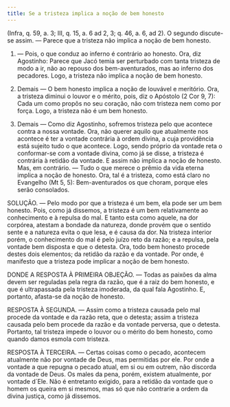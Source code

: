 ```yaml
---
title: Se a tristeza implica a noção de bem honesto
---
```


(Infra, q. 59, a. 3; III, q. 15, a. 6 ad 2, 3; q. 46, a. 6, ad 2).
  O segundo discute-se assim. — Parece que a tristeza não implica a noção de bem honesto.  

1. ― Pois, o que conduz ao inferno é contrário ao honesto. Ora, diz Agostinho: Parece que Jacó temia ser perturbado com tanta tristeza de modo a ir, não ao repouso dos bem-aventurados, mas ao inferno dos pecadores. Logo, a tristeza não implica a noção de bem honesto.  

2. Demais ― O bem honesto implica a noção de louvável e meritório. Ora, a tristeza diminui o louvor e o mérito, pois, diz o Apóstolo (2 Cor 9, 7): Cada um como propôs no seu coração, não com tristeza nem como por força. Logo, a tristeza não é um bem honesto.  

3. Demais ― Como diz Agostinho, sofremos tristeza pelo que acontece contra a nossa vontade. Ora, não querer aquilo que atualmente nos acontece é ter a vontade contrária à ordem divina, a cuja providência está sujeito tudo o que acontece. Logo, sendo próprio da vontade reta o conformar-se com a vontade divina, como já se disse, a tristeza é contrária à retidão da vontade. E assim não implica a noção de honesto.  Mas, em contrário. ― Tudo o que merece o prêmio da vida eterna implica a noção de honesto. Ora, tal é a tristeza, como está claro no Evangelho (Mt 5, 5): Bem-aventurados os que choram, porque eles serão consolados.  

SOLUÇÃO. ― Pelo modo por que a tristeza é um bem, ela pode ser um bem honesto. Pois, como já dissemos, a tristeza é um bem relativamente ao conhecimento e à repulsa do mal. E tanto esta como aquele, na dor corpórea, atestam a bondade da natureza, donde provém que o sentido sente e a natureza evita o que lesa, e é causa da dor. Na tristeza interior porém, o conhecimento do mal é pelo juízo reto da razão; e a repulsa, pela vontade bem disposta e que o detesta. Ora, todo bem honesto procede destes dois elementos; da retidão da razão e da vontade. Por onde, é manifesto que a tristeza pode implicar a noção de bem honesto.  

DONDE A RESPOSTA À PRIMEIRA OBJEÇÃO. ― Todas as paixões da alma devem ser reguladas pela regra da razão, que é a raiz do bem honesto, e que é ultrapassada pela tristeza imoderada, da qual fala Agostinho. E, portanto, afasta-se da noção de honesto.  

RESPOSTA À SEGUNDA. ― Assim como a tristeza causada pelo mal procede da vontade e da razão reta, que o detesta; assim a tristeza causada pelo bem procede da razão e da vontade perversa, que o detesta. Portanto, tal tristeza impede o louvor ou o mérito do bem honesto, como quando damos esmola com tristeza.  

RESPOSTA À TERCEIRA. ― Certas coisas como o pecado, acontecem atualmente não por vontade de Deus, mas permitidas por ele. Por onde a vontade a que repugna o pecado atual, em si ou em outrem, não discorda da vontade de Deus. Os males da pena, porém, existem atualmente, por vontade d´Ele. Não é entretanto exigido, para a retidão da vontade que o homem os queira em si mesmos, mas só que não contrarie a ordem da divina justiça, como já dissemos.